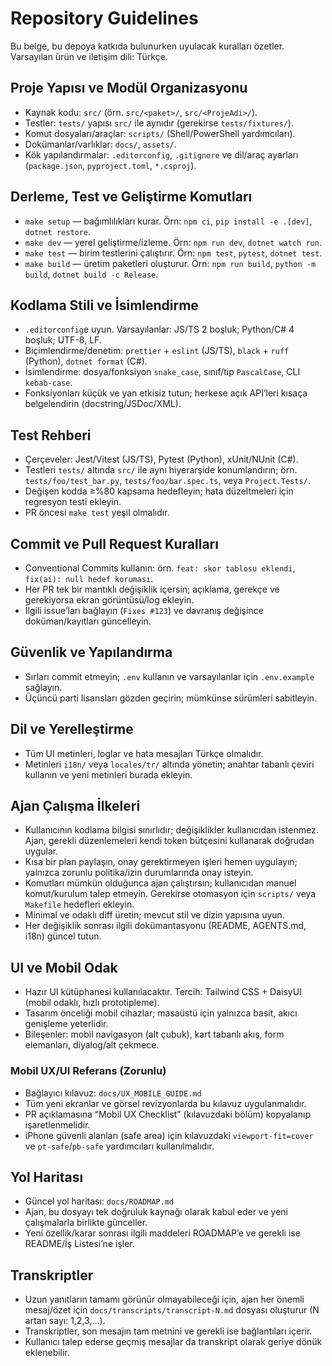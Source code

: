 # Repository Guidelines

Bu belge, bu depoya katkıda bulunurken uyulacak kuralları özetler. Varsayılan ürün ve iletişim dili: Türkçe.

## Proje Yapısı ve Modül Organizasyonu
- Kaynak kodu: `src/` (örn. `src/<paket>/`, `src/<ProjeAdi>/`).
- Testler: `tests/` yapısı `src/` ile aynıdır (gerekirse `tests/fixtures/`).
- Komut dosyaları/araçlar: `scripts/` (Shell/PowerShell yardımcıları).
- Dokümanlar/varlıklar: `docs/`, `assets/`.
- Kök yapılandırmalar: `.editorconfig`, `.gitignore` ve dil/araç ayarları (`package.json`, `pyproject.toml`, `*.csproj`).

## Derleme, Test ve Geliştirme Komutları
- `make setup` — bağımlılıkları kurar. Örn: `npm ci`, `pip install -e .[dev]`, `dotnet restore`.
- `make dev` — yerel geliştirme/izleme. Örn: `npm run dev`, `dotnet watch run`.
- `make test` — birim testlerini çalıştırır. Örn: `npm test`, `pytest`, `dotnet test`.
- `make build` — üretim paketleri oluşturur. Örn: `npm run build`, `python -m build`, `dotnet build -c Release`.

## Kodlama Stili ve İsimlendirme
- `.editorconfig`e uyun. Varsayılanlar: JS/TS 2 boşluk; Python/C# 4 boşluk; UTF-8, LF.
- Biçimlendirme/denetim: `prettier` + `eslint` (JS/TS), `black` + `ruff` (Python), `dotnet format` (C#).
- İsimlendirme: dosya/fonksiyon `snake_case`, sınıf/tip `PascalCase`, CLI `kebab-case`.
- Fonksiyonları küçük ve yan etkisiz tutun; herkese açık API’leri kısaça belgelendirin (docstring/JSDoc/XML).

## Test Rehberi
- Çerçeveler: Jest/Vitest (JS/TS), Pytest (Python), xUnit/NUnit (C#).
- Testleri `tests/` altında `src/` ile aynı hiyerarşide konumlandırın; örn. `tests/foo/test_bar.py`, `tests/foo/bar.spec.ts`, veya `Project.Tests/`.
- Değişen kodda ≥%80 kapsama hedefleyin; hata düzeltmeleri için regresyon testi ekleyin.
- PR öncesi `make test` yeşil olmalıdır.

## Commit ve Pull Request Kuralları
- Conventional Commits kullanın: örn. `feat: skor tablosu eklendi`, `fix(ai): null hedef koruması`.
- Her PR tek bir mantıklı değişiklik içersin; açıklama, gerekçe ve gerekiyorsa ekran görüntüsü/log ekleyin.
- İlgili issue’ları bağlayın (`Fixes #123`) ve davranış değişince doküman/kayıtları güncelleyin.

## Güvenlik ve Yapılandırma
- Sırları commit etmeyin; `.env` kullanın ve varsayılanlar için `.env.example` sağlayın.
- Üçüncü parti lisansları gözden geçirin; mümkünse sürümleri sabitleyin.

## Dil ve Yerelleştirme
- Tüm UI metinleri, loglar ve hata mesajları Türkçe olmalıdır.
- Metinleri `i18n/` veya `locales/tr/` altında yönetin; anahtar tabanlı çeviri kullanın ve yeni metinleri burada ekleyin.

## Ajan Çalışma İlkeleri
- Kullanıcının kodlama bilgisi sınırlıdır; değişiklikler kullanıcıdan istenmez. Ajan, gerekli düzenlemeleri kendi token bütçesini kullanarak doğrudan uygular.
- Kısa bir plan paylaşın, onay gerektirmeyen işleri hemen uygulayın; yalnızca zorunlu politika/izin durumlarında onay isteyin.
- Komutları mümkün olduğunca ajan çalıştırsın; kullanıcıdan manuel komut/kurulum talep etmeyin. Gerekirse otomasyon için `scripts/` veya `Makefile` hedefleri ekleyin.
- Minimal ve odaklı diff üretin; mevcut stil ve dizin yapısına uyun.
- Her değişiklik sonrası ilgili dokümantasyonu (README, AGENTS.md, i18n) güncel tutun.

## UI ve Mobil Odak
- Hazır UI kütüphanesi kullanılacaktır. Tercih: Tailwind CSS + DaisyUI (mobil odaklı, hızlı prototipleme).
- Tasarım önceliği mobil cihazlar; masaüstü için yalnızca basit, akıcı genişleme yeterlidir.
- Bileşenler: mobil navigasyon (alt çubuk), kart tabanlı akış, form elemanları, diyalog/alt çekmece.

### Mobil UX/UI Referans (Zorunlu)
- Bağlayıcı kılavuz: `docs/UX_MOBILE_GUIDE.md`
- Tüm yeni ekranlar ve görsel revizyonlarda bu kılavuz uygulanmalıdır.
- PR açıklamasına “Mobil UX Checklist” (kılavuzdaki bölüm) kopyalanıp işaretlenmelidir.
- iPhone güvenli alanları (safe area) için kılavuzdaki `viewport-fit=cover` ve `pt-safe`/`pb-safe` yardımcıları kullanılmalıdır.

## Yol Haritası
- Güncel yol haritası: `docs/ROADMAP.md`
- Ajan, bu dosyayı tek doğruluk kaynağı olarak kabul eder ve yeni çalışmalarla birlikte günceller.
- Yeni özellik/karar sonrası ilgili maddeleri ROADMAP’e ve gerekli ise README/İş Listesi’ne işler.

## Transkriptler
- Uzun yanıtların tamamı görünür olmayabileceği için, ajan her önemli mesaj/özet için `docs/transcripts/transcript-N.md` dosyası oluşturur (N artan sayı: 1,2,3,…).
- Transkriptler, son mesajın tam metnini ve gerekli ise bağlantıları içerir.
- Kullanıcı talep ederse geçmiş mesajlar da transkript olarak geriye dönük eklenebilir.
